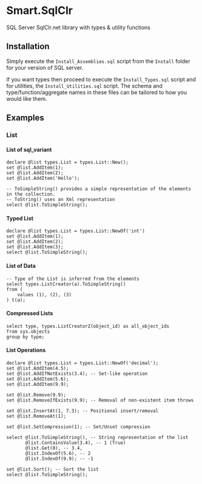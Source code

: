 # Smart.SqlClr
SQL Server SqlClr.net library with types &amp; utility functions

## Installation

Simply execute the ```Install_Assemblies.sql``` script from the ```Install``` folder for your version of SQL server. 

If you want types then proceed to execute the ```Install_Types.sql``` script and for utilities, the ```Install_Utilities.sql``` script. The schema and type/function/aggregate names in these files can be tailored to how you would like them.

## Examples

### List

#### List of sql_variant
```
declare @list types.List = types.List::New();
set @list.AddItem(1);
set @list.AddItem(2);
set @list.AddItem('Hello');

-- ToSimpleString() provides a simple representation of the elements in the collection.
-- ToString() uses an Xml representation
select @list.ToSimpleString();
```

#### Typed List
```
declare @list types.List = types.List::NewOf('int')
set @list.AddItem(1);
set @list.AddItem(2);
set @list.AddItem(3);
select @list.ToSimpleString();
```

#### List of Data
```
-- Type of the List is inferred from the elements
select types.ListCreator(a).ToSimpleString()
from (
	values (1), (2), (3)
) t(a);
```

#### Compressed Lists
```
select type, types.ListCreatorZ(object_id) as all_object_ids
from sys.objects
group by type;
```

#### List Operations
```
declare @list types.List = types.List::NewOf('decimal');
set @list.AddItem(4.5);
set @list.AddIfNotExists(3.4); -- Set-like operation
set @list.AddItem(5.6);
set @list.AddItem(9.9);

set @list.Remove(9.9); 
set @list.RemoveIfExists(9.9); -- Removal of non-existent item throws

set @list.InsertAt(1, 7.3); -- Positional insert/removal
set @list.RemoveAt(1);

set @list.SetCompression(1); -- Set/Unset compression

select @list.ToSimpleString(), -- String representation of the list
	   @list.ContainsValue(3.4), -- 1 (True)
	   @list.Get(0), -- 3.4,
	   @list.IndexOf(5.6), -- 2
	   @list.IndexOf(9.9); -- -1

set @list.Sort(); -- Sort the list
select @list.ToSimpleString();
```
